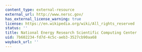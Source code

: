 ```yaml
---
content_type: external-resource
external_url: http://www.nersc.gov/
has_external_license_warning: true
license: https://en.wikipedia.org/wiki/All_rights_reserved
status: ''
title: National Energy Research Scientific Computing Center
uid: 7b602234-fd7d-4c5c-aeb3-3527cb90aa68
wayback_url: ''
---
```

